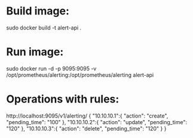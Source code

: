 # Build image:
sudo docker build -t alert-api .

# Run image:
sudo docker run -d -p 9095:9095 -v /opt/prometheus/alerting:/opt/prometheus/alerting alert-api

# Operations with rules:
http://localhost:9095/v1/alerting/
{
    "10.10.10.1":{
        "action": "create",
        "pending_time": "100"
    },
    "10.10.10.2":{
        "action": "update",
        "pending_time": "120"
    },
    "10.10.10.3":{
        "action": "delete",
        "pending_time": "120"
    }
}

